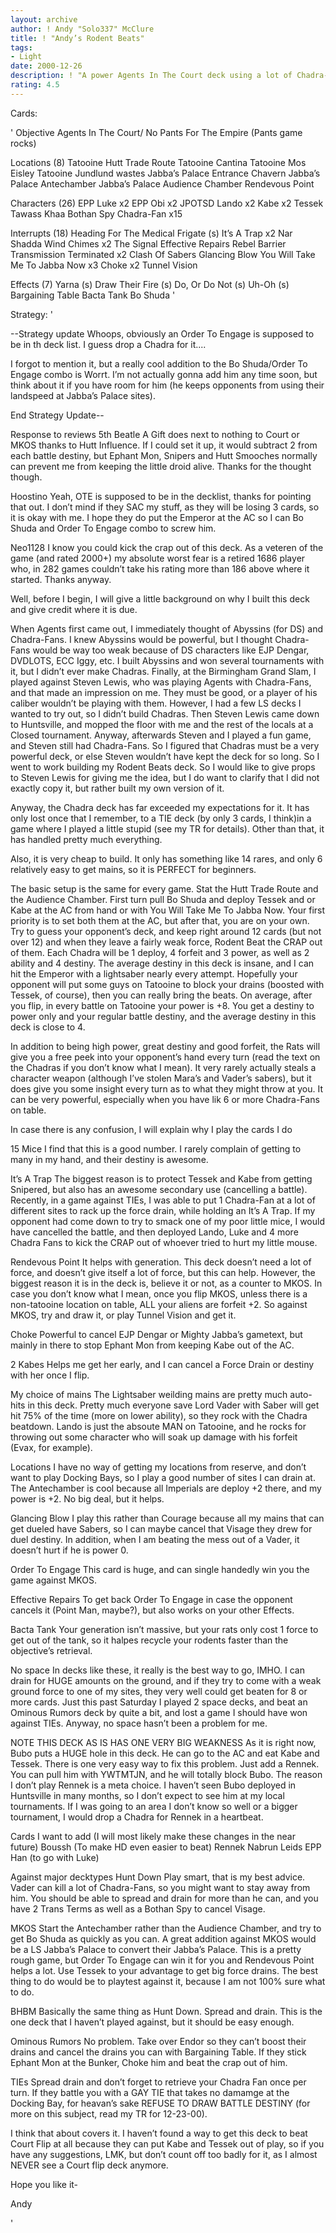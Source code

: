 ```yaml
---
layout: archive
author: ! Andy "Solo337" McClure
title: ! "Andy’s Rodent Beats"
tags:
- Light
date: 2000-12-26
description: ! "A power Agents In The Court deck using a lot of Chadra-Fans, backed with a few choice mains enginerred to bring the beats, but also have force drain potential when needed."
rating: 4.5
---
```

Cards: 

'
Objective
Agents In The Court/ No Pants For The Empire (Pants game rocks)

Locations (8)
Tatooine Hutt Trade Route
Tatooine Cantina
Tatooine Mos Eisley
Tatooine Jundlund wastes
Jabba’s Palace Entrance Chavern
Jabba’s Palace Antechamber
Jabba’s Palace Audience Chamber
Rendevous Point

Characters (26)
EPP Luke x2
EPP Obi x2
JPOTSD Lando x2
Kabe x2
Tessek
Tawass Khaa
Bothan Spy
Chadra-Fan x15

Interrupts (18)
Heading For The Medical Frigate (s)
It’s A Trap x2
Nar Shadda Wind Chimes x2
The Signal
Effective Repairs
Rebel Barrier
Transmission Terminated x2
Clash Of Sabers
Glancing Blow
You Will Take Me To Jabba Now x3
Choke x2
Tunnel Vision

Effects (7)
Yarna (s)
Draw Their Fire (s)
Do, Or Do Not (s)
Uh-Oh (s)
Bargaining Table
Bacta Tank
Bo Shuda '

Strategy: '

--Strategy update
Whoops, obviously an Order To Engage is supposed to be in th deck list. I guess drop a Chadra for it....

I forgot to mention it, but a really cool addition to the Bo Shuda/Order To Engage combo is Worrt. I’m not actually gonna add him any time soon, but think about it if you have room for him (he keeps opponents from using their landspeed at Jabba’s Palace sites).

End Strategy Update--

Response to reviews
5th Beatle A Gift does next to nothing to Court or MKOS thanks to Hutt Influence. If I could set it up, it would subtract 2 from each battle destiny, but Ephant Mon, Snipers and Hutt Smooches normally can prevent me from keeping the little droid alive. Thanks for the thought though.

Hoostino Yeah, OTE is supposed to be in the decklist, thanks for pointing that out. I don’t mind if they SAC my stuff, as they will be losing 3 cards, so it is okay with me. I hope they do put the Emperor at the AC so I can Bo Shuda and Order To Engage combo to screw him.

Neo1128 I know you could kick the crap out of this deck. As a veteren of the game (and rated 2000+) my absolute worst fear is a retired 1686 player who, in 282 games couldn’t take his rating more than 186 above where it started. Thanks anyway.

Well, before I begin, I will give a little background on why I built this deck and give credit where it is due.

When Agents first came out, I immediately thought of Abyssins (for DS) and Chadra-Fans. I knew Abyssins would be powerful, but I thought Chadra-Fans would be way too weak because of DS characters like EJP Dengar, DVDLOTS, ECC Iggy, etc. I built Abyssins and won several tournaments with it, but I didn’t ever make Chadras. Finally, at the Birmingham Grand Slam, I played against Steven Lewis, who was playing Agents with Chadra-Fans, and that made an impression on me. They must be good, or a player of his caliber wouldn’t be playing with them. However, I had a few LS decks I wanted to try out, so I didn’t build Chadras. Then Steven Lewis came down to Huntsville, and mopped the floor with me and the rest of the locals at a Closed tournament. Anyway, afterwards Steven and I played a fun game, and Steven still had Chadra-Fans. So I figured that Chadras must be a very powerful deck, or else Steven wouldn’t have kept the deck for so long. So I went to work building my Rodent Beats deck. So I would like to give props to Steven Lewis for giving me the idea, but I do want to clarify that I did not exactly copy it, but rather built my own version of it.

Anyway, the Chadra deck has far exceeded my expectations for it. It has only lost once that I remember, to a TIE deck (by only 3 cards, I think)in a game where I played a little stupid (see my TR for details). Other than that, it has handled
pretty much everything.

Also, it is very cheap to build. It only has something like 14 rares, and only 6 relatively easy to get mains, so it is PERFECT for beginners.

The basic setup is the same for every game. Stat the Hutt Trade Route and the Audience Chamber. First turn pull Bo Shuda and deploy Tessek and or Kabe at the AC from hand or with You Will Take Me To Jabba Now. Your first priority is to set both them at the AC, but after that, you are on your own. Try to guess your opponent’s deck, and keep right around 12 cards (but not over 12) and when they leave a fairly weak force, Rodent Beat the CRAP out of them. Each Chadra will be 1 deploy, 4 forfeit and 3 power, as well as 2 ability and 4 destiny. The average destiny in this deck is insane, and I can hit the Emperor with a lightsaber nearly every attempt. Hopefully your opponent will put some guys on Tatooine to block your drains (boosted with Tessek, of course), then you can really bring the beats. On average, after you flip, in every battle on Tatooine your power is +8. You get a destiny to power only and your regular battle destiny, and the average destiny in this deck is close to 4.

In addition to being high power, great destiny and good forfeit, the Rats will give you a free peek into your opponent’s hand every turn (read the text on the Chadras if you don’t know what I mean). It very rarely actually steals a character weapon (although I’ve stolen Mara’s and Vader’s sabers), but it does give you some insight every turn as to what they might throw at you. It can be very powerful, especially when you have lik 6 or more Chadra-Fans on table.

In case there is any confusion, I will explain why I play the cards I do

15 Mice I find that this is a good number. I rarely complain of getting to many in my hand, and their destiny is awesome.

It’s A Trap The biggest reason is to protect Tessek and Kabe from getting Snipered, but also has an awesome secondary use (cancelling a battle). Recently, in a game against TIEs, I was able to put 1 Chadra-Fan at a lot of different sites to rack up the force drain, while holding an It’s A Trap. If my opponent had come down to try to smack one of my poor little mice, I would have cancelled the battle, and then deployed Lando, Luke and 4 more Chadra Fans to kick the CRAP out of whoever tried to hurt my little mouse.

Rendevous Point It helps with generation. This deck doesn’t need a lot of force, and doesn’t give itself a lot of force, but this can help. However, the biggest reason it is in the deck is, believe it or not, as a counter to MKOS. In case you don’t know what I mean, once you flip MKOS, unless there is a non-tatooine location on table, ALL your aliens are forfeit +2. So against MKOS, try and draw it, or play Tunnel Vision and get it.

Choke Powerful to cancel EJP Dengar or Mighty Jabba’s gametext, but mainly in there to stop Ephant Mon from keeping Kabe out of the AC.

2 Kabes Helps me get her early, and I can cancel a Force Drain or destiny with her once I flip.

My choice of mains The Lightsaber weilding mains are pretty much auto-hits in this deck. Pretty much everyone save Lord Vader with Saber will get hit 75% of the time (more on lower ability), so they rock with the Chadra beatdown. Lando is just the absoute MAN on Tatooine, and he rocks for throwing out some character who will soak up damage with his forfeit (Evax, for example).

Locations I have no way of getting my locations from reserve, and don’t want to play Docking Bays, so I play a good number of sites I can drain at. The Antechamber is cool because all Imperials are deploy +2 there, and my power is +2. No big deal, but it helps.

Glancing Blow I play this rather than Courage because all my mains that can get dueled have Sabers, so I can maybe cancel that Visage they drew for duel destiny. In addition, when I am beating the mess out of a Vader, it doesn’t hurt if he is power 0.

Order To Engage This card is huge, and can single handedly win you the game against MKOS.

Effective Repairs To get back Order To Engage in case the opponent cancels it (Point Man, maybe?), but also works on your other Effects.

Bacta Tank Your generation isn’t massive, but your rats only cost 1 force to get out of the tank, so it halpes recycle your rodents faster than the objective’s retrieval.

No space In decks like these, it really is the best way to go, IMHO. I can drain for HUGE amounts on the ground, and if they try to come with a weak ground force to one of my sites, they very well could get beaten for 8 or more cards. Just this past Saturday I played 2 space decks, and beat an Ominous Rumors deck by quite a bit, and lost a game I should have won against TIEs. Anyway, no space hasn’t been a problem for me.

NOTE THIS DECK AS IS HAS ONE VERY BIG WEAKNESS
As it is right now, Bubo puts a HUGE hole in this deck. He can go to the AC and eat Kabe and Tessek. There is one very easy way to fix this problem. Just add a Rennek. You can pull him with YWTMTJN, and he will totally block Bubo. The reason I don’t play Rennek is a meta choice. I haven’t seen Bubo deployed in Huntsville in many months, so I don’t expect to see him at my local tournaments. If I was going to an area I don’t know so well or a bigger tournament, I would drop a Chadra for Rennek in a heartbeat.

Cards I want to add (I will most likely make these changes in the near future)
Boussh (To make HD even easier to beat)
Rennek
Nabrun Leids
EPP Han (to go with Luke)

Against major decktypes
Hunt Down Play smart, that is my best advice. Vader can kill a lot of Chadra-Fans, so you might want to stay away from him. You should be able to spread and drain for more than he can, and you have 2 Trans Terms as well as a Bothan Spy to cancel Visage.

MKOS Start the Antechamber rather than the Audience Chamber, and try to get Bo Shuda as quickly as you can. A great addition against MKOS would be a LS Jabba’s Palace to convert their Jabba’s Palace. This is a pretty rough game, but Order To Engage can win it for you and Rendevous Point helps a lot. Use Tessek to your advantage to get big force drains. The best thing to do would be to playtest against it, because I am not 100% sure what to do.

BHBM Basically the same thing as Hunt Down. Spread and drain. This is the one deck that I haven’t played against, but it should be easy enough.

Ominous Rumors No problem. Take over Endor so they can’t boost their drains and cancel the drains you can with Bargaining Table. If they stick Ephant Mon at the Bunker, Choke him and beat the crap out of him.

TIEs Spread drain and don’t forget to retrieve your Chadra Fan once per turn. If they battle you with a GAY TIE that takes no damamge at the Docking Bay, for heavan’s sake REFUSE TO DRAW BATTLE DESTINY (for more on this subject, read my TR for 12-23-00).

I think that about covers it. I haven’t found a way to get this deck to beat Court Flip at all because they can put Kabe and Tessek out of play, so if you have any suggestions, LMK, but don’t count off too badly for it, as I almost NEVER see a Court flip deck anymore.

Hope you like it-

Andy


'